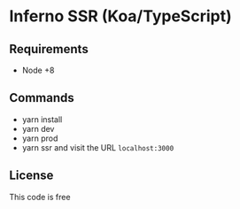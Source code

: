 # Inferno SSR (Koa/TypeScript)

## Requirements

* Node +8

## Commands

* yarn install
* yarn dev
* yarn prod
* yarn ssr and visit the URL `localhost:3000`

## License

This code is free
